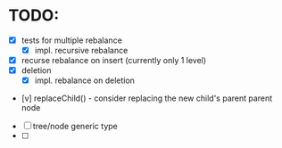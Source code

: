 # TODO:

- [x] tests for multiple rebalance
    -  [x] impl. recursive rebalance
- [x] recurse rebalance on insert (currently only 1 level)
- [x] deletion
    - [x] impl. rebalance on deletion
- [v] replaceChild() - consider replacing the new child's parent parent node
- [ ] tree/node generic type
- [ ] 